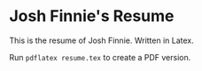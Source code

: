 # Josh Finnie's Resume

This is the resume of Josh Finnie. Written in Latex.

Run `pdflatex resume.tex` to create a PDF version.

